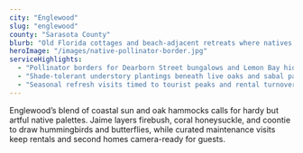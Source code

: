 ```yaml
---
city: "Englewood"
slug: "englewood"
county: "Sarasota County"
blurb: "Old Florida cottages and beach-adjacent retreats where natives soften hardscapes and invite butterflies."
heroImage: "/images/native-pollinator-border.jpg"
serviceHighlights:
  - "Pollinator borders for Dearborn Street bungalows and Lemon Bay hideaways"
  - "Shade-tolerant understory plantings beneath live oaks and sabal palms"
  - "Seasonal refresh visits timed to tourist peaks and rental turnovers"
---
```

Englewood’s blend of coastal sun and oak hammocks calls for hardy but artful native palettes. Jaime layers firebush, coral honeysuckle, and coontie to draw hummingbirds and butterflies, while curated maintenance visits keep rentals and second homes camera-ready for guests.
